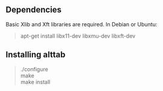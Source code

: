 
Dependencies
------------

Basic Xlib and Xft libraries are required.
In Debian or Ubuntu:

> apt-get install libx11-dev libxmu-dev libxft-dev


Installing alttab
-----------------

> ./configure  
> make  
> make install

